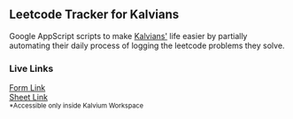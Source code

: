 ## Leetcode Tracker for Kalvians

Google AppScript scripts to make [Kalvians'](https://kalvium.com/) life easier by partially automating their daily process of logging the leetcode problems they solve.

### Live Links
[Form Link](https://forms.gle/2c3Vk95xU4ZuWgWW7)  
[Sheet Link](https://docs.google.com/spreadsheets/d/1OtGWKGwIMGdHOgZ23V4APQA_8hsaa6xndcuT0ZWeOyQ/edit?usp=sharing)  
<small>*Accessible only inside Kalvium Workspace</small>
